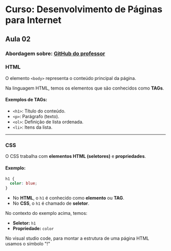 # Curso: Desenvolvimento de Páginas para Internet

## Aula 02

### Abordagem sobre: [GitHub do professor](https://github.com/petinelson)

### HTML

O elemento `<body>` representa o conteúdo principal da página.

Na linguagem HTML, temos os elementos que são conhecidos como **TAGs**.

#### Exemplos de TAGs:

- `<h1>`: Título do conteúdo.
- `<p>`: Parágrafo (texto).
- `<ol>`: Definição de lista ordenada.
- `<li>`: Itens da lista.

---

### CSS

O CSS trabalha com **elementos HTML (seletores)** e **propriedades**.

#### Exemplo:

```css
h1 {
  color: blue;
}
```
- No **HTML**, o `h1` é conhecido como **elemento** ou **TAG**.
- No **CSS**, o `h1` é chamado de **seletor**.

No contexto do exemplo acima, temos:

- **Seletor:** `h1`
- **Propriedade:** `color`

No visual studio code, para montar a estrutura de uma página HTML usamos o símbolo "!"
